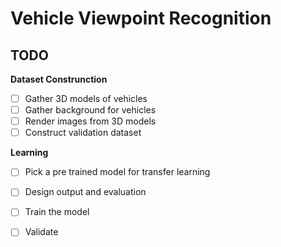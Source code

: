 # Vehicle Viewpoint Recognition

## TODO

**Dataset Construnction**

- [ ] Gather 3D models of vehicles
- [ ] Gather background for vehicles
- [ ] Render images from 3D models
- [ ] Construct validation dataset

**Learning**

- [ ] Pick a pre trained model for transfer learning
- [ ] Design output and evaluation 
- [ ] Train the model
- [ ] Validate

